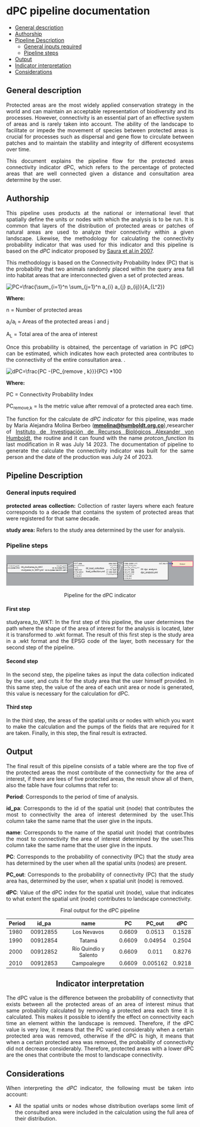 dPC pipeline documentation
================

- <a href="#general-description" id="toc-general-description">General
  description</a>
- <a href="#authorship" id="toc-authorship">Authorship</a>
- <a href="#pipeline-description" id="toc-pipeline-description">Pipeline
  Description</a>
  - <a href="#general-inputs-required"
    id="toc-general-inputs-required">General inputs required</a>
  - <a href="#pipeline-steps" id="toc-pipeline-steps">Pipeline steps</a>
- <a href="#output" id="toc-output">Output</a>
- <a href="#indicator-interpretation"
  id="toc-indicator-interpretation">Indicator interpretation</a>
- <a href="#considerations" id="toc-considerations">Considerations</a>

## General description

<div style="text-align: justify">

Protected areas are the most widely applied conservation strategy in the
world and can maintain an acceptable representation of biodiversity and
its processes. However, connectivity is an essential part of an
effective system of areas and is rarely taken into account. The ability
of the landscape to facilitate or impede the movement of species between
protected areas is crucial for processes such as dispersal and gene flow
to circulate between patches and to maintain the stability and integrity
of different ecosystems over time.

This document explains the pipeline flow for the protected areas
connectivity indicator dPC, which refers to the percentage of protected
areas that are well connected given a distance and consultation area
determine by the user.
<div/>

## Authorship

This pipeline uses products at the national or international level that
spatially define the units or nodes with which the analysis is to be
run. It is common that layers of the distribution of protected areas or
patches of natural areas are used to analyze their connectivity within a
given landscape. Likewise, the methodology for calculating the
connectivity probability indicator that was used for this indicator and
this pipeline is based on the *dPC* indicator proposed by [Saura et
al.in
2007](https://www.sciencedirect.com/science/article/abs/pii/S0169204607000709?via%3Dihub).

This methodology is based on the Connectivity Probability Index (PC)
that is the probability that two animals randomly placed within the
query area fall into habitat areas that are interconnected given a set
of protected areas.

![PC=\frac{\sum\_{i=1}^n \sum\_{j=1}^n a\_{i} a\_{j} p\_{ij}}{A\_{L^2}}](https://latex.codecogs.com/png.image?%5Cdpi%7B110%7D&space;%5Cbg_white&space;PC%3D%5Cfrac%7B%5Csum_%7Bi%3D1%7D%5En%20%5Csum_%7Bj%3D1%7D%5En%20a_%7Bi%7D%20a_%7Bj%7D%20p_%7Bij%7D%7D%7BA_%7BL%5E2%7D%7D "PC=\frac{\sum_{i=1}^n \sum_{j=1}^n a_{i} a_{j} p_{ij}}{A_{L^2}}")

**Where:**

n = Number of protected areas

a<sub>i</sub>/a<sub>i</sub> = Areas of the protected areas i and j

A<sub>L</sub> = Total area of the area of interest

Once this probability is obtained, the percentage of variation in PC
(dPC) can be estimated, which indicates how each protected area
contributes to the connectivity of the entire consultation area. .

![dPC=\frac{PC -{PC\_{remove , k}}}{PC} \*100](https://latex.codecogs.com/png.image?%5Cdpi%7B110%7D&space;%5Cbg_white&space;dPC%3D%5Cfrac%7BPC%20-%7BPC_%7Bremove%20%2C%20k%7D%7D%7D%7BPC%7D%20%2A100 "dPC=\frac{PC -{PC_{remove , k}}}{PC} *100")

**Where:**

PC = Connectivity Probability Index

PC<sub>remove,k</sub> = Is the metric value after removal of a protected
area each time.

The function for the calculate de *dPC indicator* for this pipeline, was
made by Maria Alejandra Molina Berbeo
(**<mmolina@humboldt.org.co>**),researcher of [Instituto de
Investigación de Recursos Biológicos Alexander von
Humboldt](http://www.humboldt.org.co/es/), the routine and it can found
with the name *protcon_function* its last modification in R was July 14
2023. The documentation of pipeline to generate the calculate the
connectivity indicator was built for the same person and the date of the
production was July 24 of 2023.
<div/>



## Pipeline Description

### General inputs required

<div style="text-align: justify">

**protected areas collection:** Collection of raster layers where each
feature corresponds to a decade that contains the system of protected
areas that were registered for that same decade.

**study area:** Refers to the study area determined by the user for
analysis.

### Pipeline steps

![](images/pipeline_dPC.png)

<div style="text-align: center">
Pipeline for the dPC indicator
<div/>

<div style="text-align: justify">

#### **First step**

studyarea_to_WKT: In the first step of this pipeline, the user
determines the path where the shape of the area of interest for the
analysis is located, later it is transformed to .wkt format. The result
of this first step is the study area in a .wkt format and the EPSG code
of the layer, both necessary for the second step of the pipeline.
<div/>

#### **Second step**

In the second step, the pipeline takes as input the data collection
indicated by the user, and cuts it for the study area that the user
himself provided. In this same step, the value of the area of each unit
area or node is generated, this value is necessary for the calculation
for dPC.

#### **Third step**

In the third step, the areas of the spatial units or nodes with which
you want to make the calculation and the pumps of the fields that are
required for it are taken. Finally, in this step, the final result is
extracted.

## Output

The final result of this pipeline consists of a table where are the top
five of the protected areas the most contribute of the connectivity for
the area of interest, if there are lees of five protected areas, the
result show all of them, also the table have four columns that refer to:

**Period**: Corresponds to the period of time of analysis.

**id_pa**: Corresponds to the id of the spatial unit (node) that
contributes the most to connectivity the area of interest determined by
the user.This column take the same name that the user give in the
inputs.

**name**: Corresponds to the name of the spatial unit (node) that
contributes the most to connectivity the area of interest determined by
the user.This column take the same name that the user give in the
inputs.

**PC**: Corresponds to the probability of connectivity (PC) that the
study area has determined by the user when all the spatial units (nodes)
are present.

**PC_out**: Corresponds to the probability of connectivity (PC) that the
study area has, determined by the user, when x spatial unit (node) is
removed.

**dPC**: Value of the dPC index for the spatial unit (node), value that
indicates to what extent the spatial unit (node) contributes to
landscape connectivity.
<div style="text-align: justify">



<div style="text-align: center">
Final output for the dPC pipeline
<div/>


| **Period** | **id_pa** |       **name**        | **PC** | **PC_out** | **dPC** |
|:-----------|:---------:|:---------------------:|:------:|:----------:|:-------:|
| 1980       | 00912855  |      Los Nevavos      | 0.6609 |   0.0513   | 0.1528  |
| 1990       | 00912854  |        Tatamá         | 0.6609 |  0.04954   | 0.2504  |
| 2000       | 00912852  | Río Quindio y Salento | 0.6609 |   0.011    | 0.8276  |
| 2010       | 00912853  |      Campoalegre      | 0.6609 |  0.005162  | 0.9218  |

## Indicator interpretation

<div style="text-align: justify">
The dPC value is the difference between the probability of connectivity
that exists between all the protected areas of an area of interest minus
that same probability calculated by removing a protected area each time
it is calculated. This makes it possible to identify the effect on
connectivity each time an element within the landscape is removed.
Therefore, if the dPC value is very low, it means that the PC varied
considerably when a certain protected area was removed, otherwise if the
dPC is high, it means that when a certain protected area was removed,
the probability of connectivity did not decrease considerably.
Therefore, protected areas with a lower dPC are the ones that contribute
the most to landscape connectivity.
<div/>




## Considerations

<div style="text-align: justify">

When interpreting the *dPC* indicator, the following must be taken into
account:

- All the spatial units or nodes whose distribution overlaps some limit
  of the consulted area were included in the calculation using the full
  area of their distribution.
  <div style="text-align: justify">




